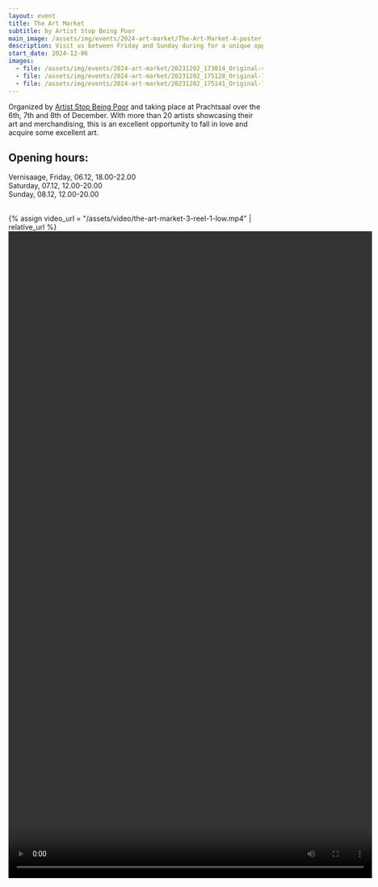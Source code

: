 ```yaml
---
layout: event
title: The Art Market
subtitle: by Artist Stop Being Poor
main_image: /assets/img/events/2024-art-market/The-Art-Market-4-poster.webp
description: Visit us between Friday and Sunday during for a unique opportunity to meet artists and buy unique presents for friends and family.
start_date: 2024-12-06
images: 
  - file: /assets/img/events/2024-art-market/20231202_173014_Original-scaled.webp
  - file: /assets/img/events/2024-art-market/20231202_175128_Original-768x1024.webp
  - file: /assets/img/events/2024-art-market/20231202_175141_Original-768x1024.webp
---
```



Organized by [Artist Stop Being Poor](https://artiststopbeingpoor.club/the-art-market/) and taking place at Prachtsaal over the 6th, 7th and 8th of December. With more than 20 artists showcasing their art and merchandising, this is an excellent opportunity to fall in love and acquire some excellent art.

## Opening hours:
Vernisaage, Friday, 06.12, 18.00-22.00<br>
Saturday, 07.12, 12.00-20.00<br>
Sunday, 08.12, 12.00-20.00<br>
<br>

{% assign video_url = "/assets/video/the-art-market-3-reel-1-low.mp4" | relative_url %}
<video width="720" height="1280" controls>
  <source src="{{ video_url }}" type="video/mp4">
  Your browser does not support the video tag.
</video>

